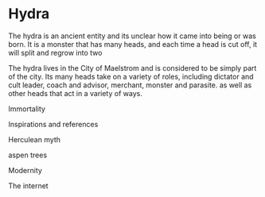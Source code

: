 # Hydra

The hydra is an ancient entity and its unclear how it came into being or was born. It is a monster that has many heads, and each time a head is cut off, it will split and regrow into two

The hydra lives in the City of Maelstrom and is considered to be simply part of the city. Its many heads take on a variety of roles, including dictator and cult leader, coach and advisor, merchant, monster and parasite. as well as other heads that act in a variety of ways.





Immortality



Inspirations and references

Herculean myth

aspen trees

Modernity

The internet

